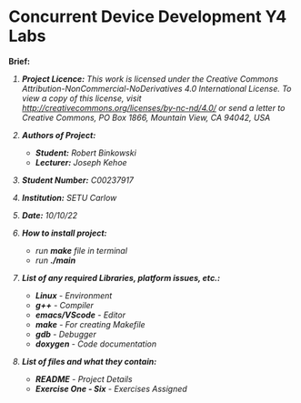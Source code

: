 # Concurrent Device Development Y4 Labs

<b>Brief:</b> <i>

1. <b>Project Licence:</b> <i>This work is licensed under the Creative Commons Attribution-NonCommercial-NoDerivatives 4.0 International License. To view a copy of this license, visit http://creativecommons.org/licenses/by-nc-nd/4.0/ or send a letter to Creative Commons, PO Box 1866, Mountain View, CA 94042, USA</i>

2. <b>Authors of Project:</b>

   - <b>Student:</b> Robert Binkowski
   - <b>Lecturer:</b> Joseph Kehoe

3. <b>Student Number:</b> C00237917

4. <b>Institution:</b> SETU Carlow

5. <b>Date:</b> 10/10/22<br>

6. <b>How to install project:</b>

   - run <b>make</b> file in terminal
   - run <b>./main</b><br>

7. <b>List of any required Libraries, platform issues, etc.:</b>

   - <b>Linux</b> - Environment
   - <b>g++</b> - Compiler
   - <b>emacs/VScode</b> - Editor
   - <b>make</b> - For creating Makefile
   - <b>gdb</b> - Debugger
   - <b>doxygen</b> - Code documentation

8. <b>List of files and what they contain:</b>

   - <b>README</b> - Project Details
   - <b>Exercise One - Six</b> - Exercises Assigned
